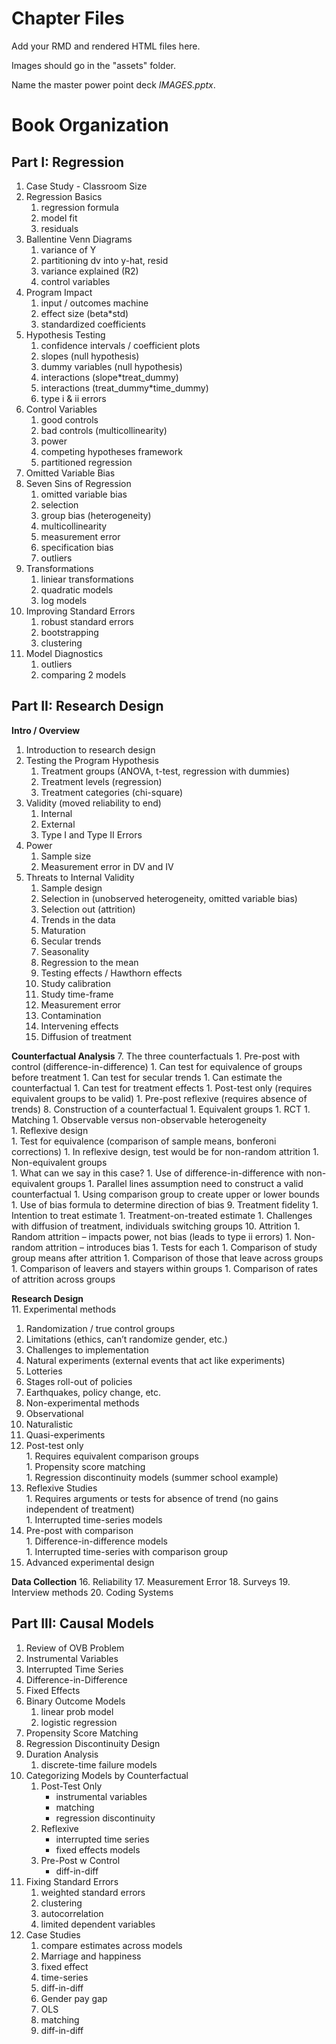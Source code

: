 # Chapter Files 

Add your RMD and rendered HTML files here. 

Images should go in the "assets" folder.

Name the master power point deck *IMAGES.pptx*. 

# Book Organization


## Part I: Regression

1. Case Study - Classroom Size
2. Regression Basics 
   1. regression formula 
   1. model fit 
     1. residuals 
3. Ballentine Venn Diagrams 
    1. variance of Y
    1. partitioning dv into y-hat, resid
    1. variance explained (R2)
    1. control variables
4. Program Impact
    1. input / outcomes machine
    1. effect size (beta*std)
    1. standardized coefficients
5. Hypothesis Testing
    1. confidence intervals / coefficient plots 
    1. slopes (null hypothesis)
    1. dummy variables (null hypothesis)
    1. interactions (slope*treat_dummy)
    1. interactions (treat_dummy*time_dummy)
    1. type i & ii errors 
6. Control Variables
    1. good controls
    1. bad controls (multicollinearity)
    1. power
    1. competing hypotheses framework
    1. partitioned regression
7. Omitted Variable Bias
8. Seven Sins of Regression
    1. omitted variable bias
    1. selection
    1. group bias (heterogeneity)
    1. multicollinearity
    1. measurement error
    1. specification bias
    1. outliers
9. Transformations
    1. liniear transformations
    1. quadratic models
    1. log models
10. Improving Standard Errors
    1. robust standard errors
    1. bootstrapping
    1. clustering
11. Model Diagnostics
    1. outliers
    1. comparing 2 models


## Part II: Research Design

**Intro / Overview**  
1.	Introduction to research design    
2.	Testing the Program Hypothesis   
    1.	Treatment groups (ANOVA, t-test, regression with dummies) 
    1.	Treatment levels (regression) 
    1.	Treatment categories (chi-square) 
4.	Validity (moved reliability to end) 
    1. Internal 
    1. External 
    1. Type I and Type II Errors 
5.	Power 
    1. Sample size  
    1. Measurement error in DV and IV  
6.	Threats to Internal Validity  
    1. Sample design  
      1. Selection in (unobserved heterogeneity, omitted variable bias) 
      1. Selection out (attrition)  
    1. Trends in the data 
      1. Maturation 
      1. Secular trends 
      1. Seasonality 
      1. Regression to the mean 
      1. Testing effects / Hawthorn effects 
    1. Study calibration 
      1. Study time-frame  
      1. 	Measurement error 
    1. Contamination 
      1. Intervening effects 
      1. Diffusion of treatment 


**Counterfactual Analysis**
7.	The three counterfactuals 
    1. Pre-post with control (difference-in-difference) 
      1. Can test for equivalence of groups before treatment 
      1. Can test for secular trends 
      1. Can estimate the counterfactual 
      1. 	Can test for treatment effects 
    1. Post-test only (requires equivalent groups to be valid) 
    1. Pre-post reflexive (requires absence of trends) 
8.	Construction of a counterfactual 
    1. Equivalent groups 
      1. RCT 
      1. Matching 
        1. Observable versus non-observable heterogeneity  
      1. Reflexive design  
      1. Test for equivalence (comparison of sample means, bonferoni corrections) 
        1. In reflexive design, test would be for non-random attrition 
    1. Non-equivalent groups  
      1. What can we say in this case?
    1.	Use of difference-in-difference with non-equivalent groups
      1.	Parallel lines assumption need to construct a valid counterfactual
    1.	Using comparison group to create upper or lower bounds
      1.	Use of bias formula to determine direction of bias
9.	Treatment fidelity 
    1. Intention to treat estimate 
    1. Treatment-on-treated estimate 
    1. Challenges with diffusion of treatment, individuals switching groups 
10.	Attrition 
    1. Random attrition – impacts power, not bias (leads to type ii errors) 
    1. Non-random attrition – introduces bias 
    1. Tests for each 
      1. Comparison of study group means after attrition 
      1. Comparison of those that leave across groups 
      1. Comparison of leavers and stayers within groups 
      1. Comparison of rates of attrition across groups 
 
**Research Design**  
11. Experimental methods  
  1. Randomization / true control groups  
  1. Limitations (ethics, can’t randomize gender, etc.)  
  1. Challenges to implementation  
12. Natural experiments (external events that act like experiments)  
  1. Lotteries  
  1. Stages roll-out of policies  
  1. Earthquakes, policy change, etc.  
13. Non-experimental methods  
  1. Observational  
  1. Naturalistic  
14. Quasi-experiments  
  1. Post-test only  
    1. Requires equivalent comparison groups  
    1. Propensity score matching   
    1. Regression discontinuity models (summer school example)  
  1.	Reflexive Studies   
    1.	Requires arguments or tests for absence of trend (no gains independent of treatment)  
    1.	Interrupted time-series models  
  1.	Pre-post with comparison  
    1.	Difference-in-difference models  
    1.	Interrupted time-series with comparison group  
15. Advanced experimental design   

**Data Collection**
16.	Reliability 
17.	Measurement Error
18.	Surveys
19.	Interview methods
20.	Coding Systems


## Part III: Causal Models

1. Review of OVB Problem
2. Instrumental Variables
3. Interrupted Time Series
4. Difference-in-Difference
5. Fixed Effects
6. Binary Outcome Models
    1. linear prob model
    1. logistic regression
7. Propensity Score Matching
8. Regression Discontinuity Design
9. Duration Analysis
    1. discrete-time failure models
10. Categorizing Models by Counterfactual
    1. Post-Test Only
       * instrumental variables
       * matching
       * regression discontinuity
    1. Reflexive
       * interrupted time series
       * fixed effects models
    1. Pre-Post w Control
       * diff-in-diff
10. Fixing Standard Errors
    1. weighted standard errors
    1. clustering
    1. autocorrelation
    1. limited dependent variables
11. Case Studies
    1. compare estimates across models
    1. Marriage and happiness
      1. fixed effect
      1. time-series
      1. diff-in-diff
    1. Gender pay gap
      1. OLS 
      1. matching
      1. diff-in-diff

